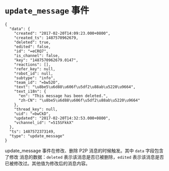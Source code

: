 # `update_message` 事件

```
{
  "data": {
    "created": "2017-02-20T14:09:23.000+0800",
    "created_ts": 1487570962679,
    "deleted": true,
    "edited": false,
    "id": "=eCRQ7",
    "is_channel": false,
    "key": "1487570962679.0147",
    "reactions": [],
    "refer_key": null,
    "robot_id": null,
    "subtype": "info",
    "team_id": "=bw52O",
    "text": "\u8be5\u6d88\u606f\u5df2\u88ab\u5220\u9664",
    "text_i18n": {
      "en": "This message has been deleted.",
      "zh-CN": "\u8be5\u6d88\u606f\u5df2\u88ab\u5220\u9664"
    },
    "thread_key": null,
    "uid": "=bwCkD",
    "updated": "2017-02-20T14:32:53.000+0800",
    "vchannel_id": "=515SFkkX"
  },
  "ts": 1487572373149,
  "type": "update_message"
}
```

update_message 事件在修改、删除 P2P 消息的时候触发。其中 `data` 字段包含了修改
消息的数据：`deleted` 表示该消息是否已被删除，`edited` 表示该消息是否
已被修改过。其他值为修改后的消息内容。
